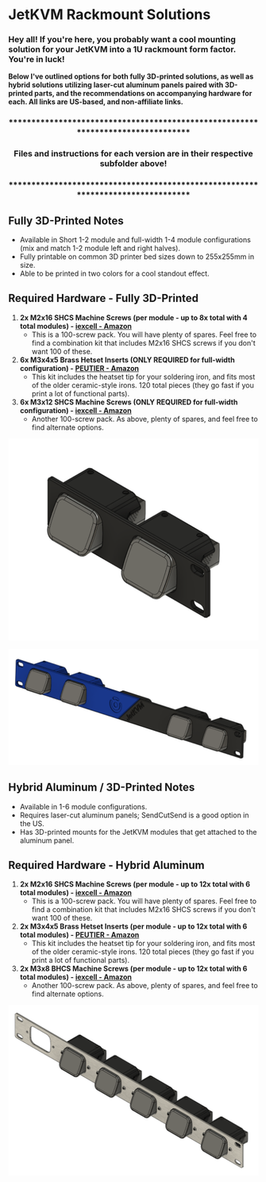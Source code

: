# JetKVM Rackmount Solutions

### Hey all!  If you're here, you probably want a cool mounting solution for your JetKVM into a 1U rackmount form factor.  You're in luck!

**Below I've outlined options for both fully 3D-printed solutions, as well as hybrid solutions utilizing laser-cut aluminum panels paired with 3D-printed parts, and the recommendations on accompanying hardware for each.  All links are US-based, and non-affiliate links.**

### <center>********************************************************************************</center>
### <center>Files and instructions for each version are in their respective subfolder above!</center>
### <center>********************************************************************************</center>

## Fully 3D-Printed Notes
* Available in Short 1-2 module and full-width 1-4 module configurations (mix and match 1-2 module left and right halves).
* Fully printable on common 3D printer bed sizes down to 255x255mm in size.
* Able to be printed in two colors for a cool standout effect.

## Required Hardware - Fully 3D-Printed
1. **2x M2x16 SHCS Machine Screws (per module - up to 8x total with 4 total modules) - [iexcell - Amazon](https://www.amazon.com/gp/product/B094NSV83Q)**
	* This is a 100-screw pack.  You will have plenty of spares.  Feel free to find a combination kit that includes M2x16 SHCS screws if you don't want 100 of these.
2. **6x M3x4x5 Brass Hetset Inserts (ONLY REQUIRED for full-width configuration) - [PEUTIER - Amazon](https://www.amazon.com/dp/B0CXXS3LHD/)**
	* This kit includes the heatset tip for your soldering iron, and fits most of the older ceramic-style irons. 120 total pieces (they go fast if you print a lot of functional parts).
3. **6x M3x12 SHCS Machine Screws (ONLY REQUIRED for full-width configuration) - [iexcell - Amazon](https://www.amazon.com/dp/B08R3GVJVC)**
	* Another 100-screw pack.  As above, plenty of spares, and feel free to find alternate options.

![Image](./images/full3dprinted2shortright.png)

![Image](./images/full3dprinted.png)

## Hybrid Aluminum / 3D-Printed Notes
* Available in 1-6 module configurations.
* Requires laser-cut aluminum panels; SendCutSend is a good option in the US.
* Has 3D-printed mounts for the JetKVM modules that get attached to the aluminum panel.

## Required Hardware - Hybrid Aluminum
1. **2x M2x16 SHCS Machine Screws (per module - up to 12x total with 6 total modules) - [iexcell - Amazon](https://www.amazon.com/gp/product/B094NSV83Q)**
	* This is a 100-screw pack.  You will have plenty of spares.  Feel free to find a combination kit that includes M2x16 SHCS screws if you don't want 100 of these.
2. **2x M3x4x5 Brass Hetset Inserts (per module - up to 12x total with 6 total modules) - [PEUTIER - Amazon](https://www.amazon.com/dp/B0CXXS3LHD)**
	* This kit includes the heatset tip for your soldering iron, and fits most of the older ceramic-style irons. 120 total pieces (they go fast if you print a lot of functional parts).
3. **2x M3x8 BHCS Machine Screws (per module - up to 12x total with 6 total modules) - [iexcell - Amazon](https://www.amazon.com/dp/B08H2HTTRT)**
	* Another 100-screw pack.  As above, plenty of spares, and feel free to find alternate options.

![Image](./images/hybridaluminum.png)